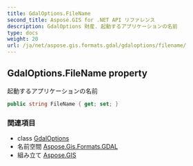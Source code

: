 ```yaml
---
title: GdalOptions.FileName
second_title: Aspose.GIS for .NET API リファレンス
description: GdalOptions 財産. 起動するアプリケーションの名前
type: docs
weight: 20
url: /ja/net/aspose.gis.formats.gdal/gdaloptions/filename/
---
```

## GdalOptions.FileName property

起動するアプリケーションの名前

```csharp
public string FileName { get; set; }
```

### 関連項目

* class [GdalOptions](../)
* 名前空間 [Aspose.Gis.Formats.GDAL](../../gdaloptions/)
* 組み立て [Aspose.GIS](../../../)


